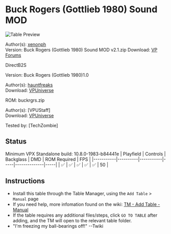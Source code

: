 # Buck Rogers (Gottlieb 1980) Sound MOD

![Table Preview](../../images/vpx-buck-rogers-gottlieb-1980-preview.png)

Author(s): [xenonph](https://www.vpforums.org/index.php?showuser=14100)  
Version: Buck Rogers (Gottlieb 1980) Sound MOD v2.1.zip
Download:  [VP Forums](https://www.vpforums.org/index.php?app=downloads&showfile=13137)

DirectB2S

Version: Buck Rogers (Gottlieb 1980)1.0

Author(s): [hauntfreaks ](https://vpuniverse.com/profile/5216-hauntfreaks/)  
Download:  [VPUniverse](https://vpuniverse.com/files/file/14150-buck-rogers-gottlieb-1980-b2s/)

ROM:
buckrgrs.zip

Author(s): [VPUStaff]  
Download:  [VPUniverse](https://vpuniverse.com/files/file/1368-buck-rogers/)

Tested by:
[TechZombie]

## Status 

Minimum VPX Standalone build: 10.8.0-1983-b84441e
| Playfield | Controls | Backglass | DMD | ROM Required | FPS | 
|-----------|----------|-----------|-----|--------------|-----|
| :white_check_mark: | :white_check_mark: | :white_check_mark: | :white_check_mark: | :white_check_mark: | 50 |

## Instructions

- Install this table through the Table Manager, using the `Add Table` > `Manual` page
- If you need help, more infomation found on the wiki: [TM - Add Table - Manual](https://github.com/LegendsUnchained/vpx-standalone-alp4k/wiki/%5B04%5D-%F0%9F%A7%A1-TM-%E2%80%90-Other-Features#add-table---manual)
- If the table requires any additional files/steps, click `GO TO TABLE` after adding, and the TM will open to the relevant table folder.
- "I'm freezing my ball-bearings off!" --Twiki

